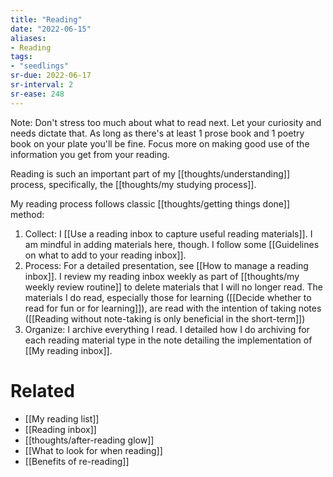 ```yaml
---
title: "Reading"
date: "2022-06-15"
aliases:
- Reading
tags:
- "seedlings"
sr-due: 2022-06-17
sr-interval: 2
sr-ease: 248
---
```


Note: Don't stress too much about what to read next. Let your curiosity and needs dictate that. As long as there's at least 1 prose book and 1 poetry book on your plate you'll be fine. Focus more on making good use of the information you get from your reading.

Reading is such an important part of my [[thoughts/understanding]] process, specifically, the [[thoughts/my studying process]].

My reading process follows classic [[thoughts/getting things done]] method:

1. Collect: I [[Use a reading inbox to capture useful reading materials]]. I am mindful in adding materials here, though. I follow some [[Guidelines on what to add to your reading inbox]].
3. Process: For a detailed presentation, see [[How to manage a reading inbox]]. I review my reading inbox weekly as part of [[thoughts/my weekly review routine]] to delete materials that I will no longer read. The materials I do read, especially those for learning ([[Decide whether to read for fun or for learning]]), are read with the intention of taking notes ([[Reading without note-taking is only beneficial in the short-term]])
4. Organize: I archive everything I read. I detailed how I do archiving for each reading material type in the note detailing the implementation of [[My reading inbox]].

# Related

- [[My reading list]]
- [[Reading inbox]]
- [[thoughts/after-reading glow]]
- [[What to look for when reading]]
- [[Benefits of re-reading]]